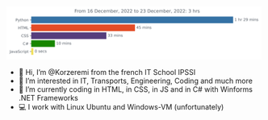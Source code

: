 <img
  src="https://github.com/Korzeremi/Korzeremi/blob/main/images/stat.svg"
  alt="Alternative Text"
/>

- 👋 Hi, I’m @Korzeremi from the french IT School IPSSI
- 👀 I’m interested in IT, Transports, Engineering, Coding and much more
- 🌱 I’m currently coding in HTML, in CSS, in JS and in C# with Winforms .NET Frameworks
- 💻 I work with Linux Ubuntu and Windows-VM (unfortunately)

